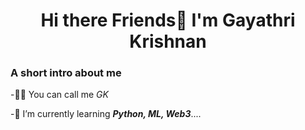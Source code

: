 <h1 align="center"> Hi there Friends👋 I'm Gayathri Krishnan </h1>

### A short intro about me
-👩‍💻 You can call me *GK*

-🌱 I’m currently learning ***Python, ML,  Web3***....

  



<!--
**GK3077/GK3077** is a ✨ _special_ ✨ repository because its `README.md` (this file) appears on your GitHub profile.

Here are some ideas to get you started:

- 🔭 I’m currently working on ...
- 🌱 I’m currently learning ...
- 👯 I’m looking to collaborate on ...
- 🤔 I’m looking for help with ...
- 💬 Ask me about ...
- 📫 How to reach me: ...
- 😄 Pronouns: ...
- ⚡ Fun fact: ...
-->
